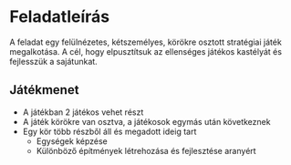 # Feladatleírás

A feladat egy felülnézetes, kétszemélyes, körökre osztott stratégiai játék megalkotása. A cél, hogy elpusztítsuk az ellenséges játékos kastélyát és fejlesszük a sajátunkat.

## Játékmenet

* A játékban 2 játékos vehet részt
* A játék körökre van osztva, a játékosok egymás után következnek
* Egy kör több részből áll és megadott ideig tart
  * Egységek képzése
  * Különböző építmények létrehozása és fejlesztése aranyért
